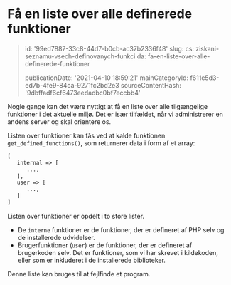Få en liste over alle definerede funktioner
===========================================

> id: '99ed7887-33c8-44d7-b0cb-ac37b2336f48'
> slug:
> 	cs: ziskani-seznamu-vsech-definovanych-funkci
> 	da: fa-en-liste-over-alle-definerede-funktioner
> 
> publicationDate: '2021-04-10 18:59:21'
> mainCategoryId: f611e5d3-ed7b-4fe9-84ca-9271fc2bd2e3
> sourceContentHash: '9dbffadf6cf6473eedadbc0bf7eccbb4'

Nogle gange kan det være nyttigt at få en liste over alle tilgængelige funktioner i det aktuelle miljø. Det er især tilfældet, når vi administrerer en andens server og skal orientere os.

Listen over funktioner kan fås ved at kalde funktionen `get_defined_functions()`, som returnerer data i form af et array:

```txt
[
   internal => [
      ...,
   ],
   user => [
      ...,
   ]
]
```

Listen over funktioner er opdelt i to store lister.

- De `interne` funktioner er de funktioner, der er defineret af PHP selv og de installerede udvidelser.
- Brugerfunktioner (`user`) er de funktioner, der er defineret af brugerkoden selv. Det er funktioner, som vi har skrevet i kildekoden, eller som er inkluderet i de installerede biblioteker.

Denne liste kan bruges til at fejlfinde et program.
